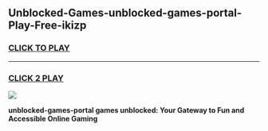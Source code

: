 
## Unblocked-Games-unblocked-games-portal-Play-Free-ikizp
<h3>
<a href="https://premium76.site?title=unblocked-games-portal&ref=20A">CLICK TO PLAY</a></h3>
<hr>

<h3>
<a href="https://premium76.site?title=unblocked-games-portal&ref=20A">CLICK 2 PLAY</a>
  
</h3>

<a href="https://premium76.site?title=unblocked-games-portal&ref=20A"><img src="https://clearcache.store/games.png"></a>


**unblocked-games-portal games unblocked: Your Gateway to Fun and Accessible Online Gaming**
